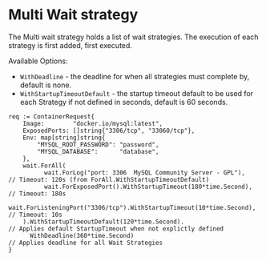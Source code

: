 # Multi Wait strategy

The Multi wait strategy holds a list of wait strategies. The execution of each strategy is first added, first executed.

Available Options:

- `WithDeadline` - the deadline for when all strategies must complete by, default is none.
- `WithStartupTimeoutDefault` - the startup timeout default to be used for each Strategy if not defined in seconds, default is 60 seconds.

```golang
req := ContainerRequest{
    Image:        "docker.io/mysql:latest",
    ExposedPorts: []string{"3306/tcp", "33060/tcp"},
    Env: map[string]string{
        "MYSQL_ROOT_PASSWORD": "password",
        "MYSQL_DATABASE":      "database",
    },
    wait.ForAll(
          wait.ForLog("port: 3306  MySQL Community Server - GPL"),              // Timeout: 120s (from ForAll.WithStartupTimeoutDefault)
          wait.ForExposedPort().WithStartupTimeout(180*time.Second),            // Timeout: 180s
          wait.ForListeningPort("3306/tcp").WithStartupTimeout(10*time.Second), // Timeout: 10s
    ).WithStartupTimeoutDefault(120*time.Second).                               // Applies default StartupTimeout when not explictly defined
      WithDeadline(360*time.Second)                                             // Applies deadline for all Wait Strategies
}
```
